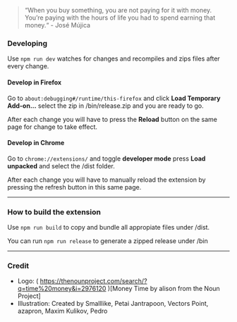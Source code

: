 
> “When you buy something, you are not paying for it with money. You’re paying with the hours of life you had to spend earning that money.“ - José Mújica

### Developing

Use `npm run dev` watches for changes and recompiles and zips files after every change.

#### Develop in Firefox

Go to `about:debugging#/runtime/this-firefox` and click **Load Temporary Add-on...** select the zip in /bin/release.zip and you are ready to go.

After each change you will have to press the **Reload** button on the same page for change to take effect.

#### Develop in Chrome

Go to `chrome://extensions/` and toggle **developer mode** press **Load unpacked** and select the /dist folder.

After each change you will have to manually reload the extension by pressing the refresh button in this same page.

---

### How to build the extension

Use `npm run build` to copy and bundle all appropiate files under /dist.

You can run `npm run release` to generate a zipped release under /bin

---

### Credit

* Logo: ( https://thenounproject.com/search/?q=time%20money&i=2976120 )[Money Time by alison from the Noun Project]
* Illustration: Created by Smalllike, Petai Jantrapoon, Vectors Point, azapron, Maxim Kulikov, Pedro